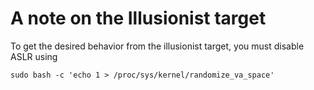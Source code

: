 # A note on the Illusionist target

To get the desired behavior from the illusionist target, you must disable ASLR using
```
sudo bash -c 'echo 1 > /proc/sys/kernel/randomize_va_space'
```

